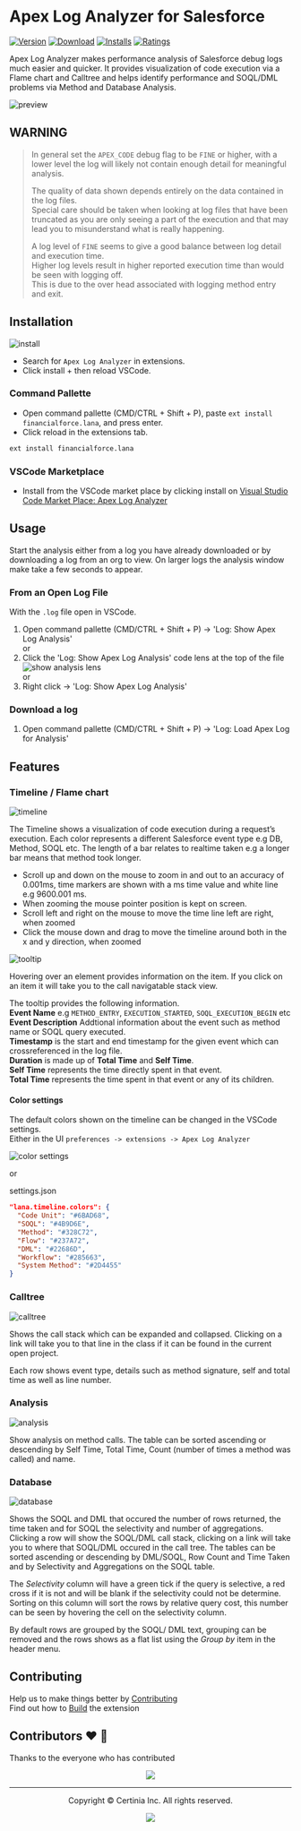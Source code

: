 # Apex Log Analyzer for Salesforce

[![Version](https://vsmarketplacebadges.dev/version-short/financialforce.lana.svg)](https://marketplace.visualstudio.com/items?itemName=financialforce.lana)
[![Download](https://vsmarketplacebadges.dev/downloads-short/financialforce.lana.svg)](https://marketplace.visualstudio.com/items?itemName=financialforce.lana)
[![Installs](https://vsmarketplacebadges.dev/installs-short/financialforce.lana.svg)](https://marketplace.visualstudio.com/items?itemName=financialforce.lana)
[![Ratings](https://vsmarketplacebadges.dev/rating-short/financialforce.lana.svg)](https://marketplace.visualstudio.com/items?itemName=financialforce.lana)

Apex Log Analyzer makes performance analysis of Salesforce debug logs much easier and quicker. It provides visualization of code execution via a Flame chart and Calltree and helps identify performance and SOQL/DML problems via Method and Database Analysis.

![preview](https://raw.githubusercontent.com/financialforcedev/debug-log-analyzer/main/lana/dist/v1.6/lana-preview.gif)

## WARNING

> In general set the `APEX_CODE` debug flag to be `FINE` or higher, with a lower level the log will likely not contain enough detail for meaningful analysis.
>
> The quality of data shown depends entirely on the data contained in the log files.\
> Special care should be taken when looking at log files that have been truncated as you are only seeing a part of the execution and that may lead you to misunderstand what is really happening.
>
> A log level of `FINE` seems to give a good balance between log detail and execution time.\
> Higher log levels result in higher reported execution time than would be seen with logging off.\
> This is due to the over head associated with logging method entry and exit.

## Installation

![install](https://raw.githubusercontent.com/financialforcedev/debug-log-analyzer/main/lana/dist/images/install-lana.png)

- Search for `Apex Log Analyzer` in extensions.
- Click install + then reload VSCode.

### Command Pallette

- Open command pallette (CMD/CTRL + Shift + P), paste `ext install financialforce.lana`, and press enter.
- Click reload in the extensions tab.

```sh
ext install financialforce.lana
```

### VSCode Marketplace

- Install from the VSCode market place by clicking install on [Visual Studio Code Market Place: Apex Log Analyzer](https://marketplace.visualstudio.com/items?itemName=financialforce.lana)

## Usage

Start the analysis either from a log you have already downloaded or by downloading a log from an org to view.
On larger logs the analysis window make take a few seconds to appear.

### From an Open Log File

With the `.log` file open in VSCode.

1. Open command pallette (CMD/CTRL + Shift + P) -> 'Log: Show Apex Log Analysis'\
   or
1. Click the 'Log: Show Apex Log Analysis' code lens at the top of the file\
   ![show analysis lens](https://raw.githubusercontent.com/financialforcedev/debug-log-analyzer/main/lana/dist/v1.6/showanalysis-lens.png)\
   or
1. Right click -> 'Log: Show Apex Log Analysis'

### Download a log

1. Open command pallette (CMD/CTRL + Shift + P) -> 'Log: Load Apex Log for Analysis'

## Features

### Timeline / Flame chart

![timeline](https://raw.githubusercontent.com/financialforcedev/debug-log-analyzer/main/lana/dist/images/timeline-lana.png)

The Timeline shows a visualization of code execution during a request’s execution. Each color represents a different Salesforce event type e.g DB, Method, SOQL etc. The length of a bar relates to realtime taken e.g a longer bar means that method took longer.

- Scroll up and down on the mouse to zoom in and out to an accuracy of 0.001ms, time markers are shown with a ms time value and white line e.g 9600.001 ms.
- When zooming the mouse pointer position is kept on screen.
- Scroll left and right on the mouse to move the time line left are right, when zoomed
- Click the mouse down and drag to move the timeline around both in the x and y direction, when zoomed

![tooltip](https://raw.githubusercontent.com/financialforcedev/debug-log-analyzer/main/lana/dist/images/tooltip-lana.png)

Hovering over an element provides information on the item. If you click on an item it will take you to the call
navigatable stack view.

The tooltip provides the following information.\
**Event Name** e.g `METHOD_ENTRY`, `EXECUTION_STARTED`, `SOQL_EXECUTION_BEGIN` etc\
**Event Description** Addtional information about the event such as method name or SOQL query executed.\
**Timestamp** is the start and end timestamp for the given event which can crossreferenced in the log file.\
**Duration** is made up of **Total Time** and **Self Time**.\
**Self Time** represents the time directly spent in that event.\
**Total Time** represents the time spent in that event or any of its children.

#### Color settings

The default colors shown on the timeline can be changed in the VSCode settings.\
Either in the UI `preferences -> extensions -> Apex Log Analyzer`

![color settings](https://raw.githubusercontent.com/financialforcedev/debug-log-analyzer/main/lana/dist/images/settings-color-lana.png)

or

settings.json

```json
"lana.timeline.colors": {
  "Code Unit": "#6BAD68",
  "SOQL": "#4B9D6E",
  "Method": "#328C72",
  "Flow": "#237A72",
  "DML": "#22686D",
  "Workflow": "#285663",
  "System Method": "#2D4455"
}
```

### Calltree

![calltree](https://raw.githubusercontent.com/financialforcedev/debug-log-analyzer/main/lana/dist/images/calltree-lana.png)

Shows the call stack which can be expanded and collapsed. Clicking on a link will take you to that line in the class if it can be found in the current open project.

Each row shows event type, details such as method signature, self and total time as well as line number.

### Analysis

![analysis](https://raw.githubusercontent.com/financialforcedev/debug-log-analyzer/main/lana/dist/images/analysis-lana.png)

Show analysis on method calls. The table can be sorted ascending or descending by Self Time, Total Time, Count (number of times a method was called) and name.

### Database

![database](https://raw.githubusercontent.com/financialforcedev/debug-log-analyzer/main/lana/dist/v1.6/db-lana.png)

Shows the SOQL and DML that occured the number of rows returned, the time taken and for SOQL the selectivity and number of aggregations.
Clicking a row will show the SOQL/DML call stack, clicking on a link will take you to where that SOQL/DML occured in the call tree.
The tables can be sorted ascending or descending by DML/SOQL, Row Count and Time Taken and by Selectivity and Aggregations on the SOQL table.

The _Selectivity_ column will have a green tick if the query is selective, a red cross if it is not and will be blank if the selectivity could not be determine. Sorting on this column will sort the rows by relative query cost, this number can be seen by hovering the cell on the selectivity column.

By default rows are grouped by the SOQL/ DML text, grouping can be removed and the rows shows as a flat list using the _Group by_ item in the header menu.

## Contributing

Help us to make things better by [Contributing](https://raw.githubusercontent.com/financialforcedev/debug-log-analyzer/main/lana/CONTRIBUTING.md)\
Find out how to [Build](https://raw.githubusercontent.com/financialforcedev/debug-log-analyzer/main/lana/BUILDING.md) the extension

## Contributors &#10084; &#128591;

Thanks to the everyone who has contributed

<p align="center">
  <a href="https://github.com/financialforcedev/debug-log-analyzer/graphs/contributors">
    <img src="https://contrib.rocks/image?repo=financialforcedev/debug-log-analyzer&max=25" />
  </a>
</p>

---

<p align="center">
Copyright &copy; Certinia Inc. All rights reserved.
</p>
<p align="center">
  <a href="https://opensource.org/licenses/BSD-3-Clause">
    <img src="https://img.shields.io/badge/License-BSD_3--Clause-blue.svg?style=flat-square"/>
  </a>
</p>
